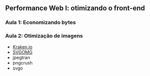 ## Performance Web I: otimizando o front-end

### Aula 1: Economizando bytes

### Aula 2: Otimização de imagens

- [Kraken.io](https://kraken.io/web-interface)
- [SVGOMG](https://jakearchibald.github.io/svgomg/)
- jpegtran
- pngcrush
- svgo

